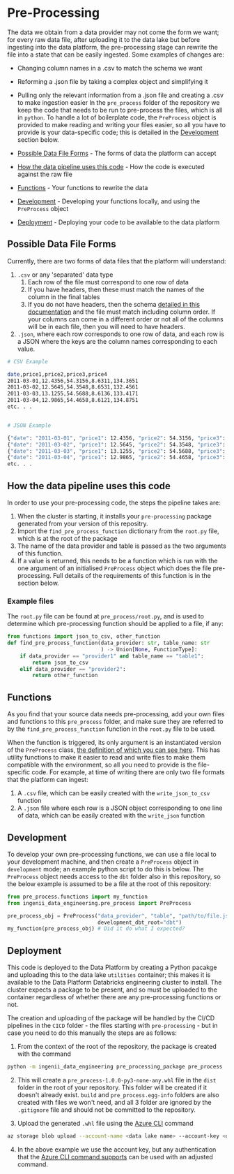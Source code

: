 # Pre-Processing

The data we obtain from a data provider may not come the form we want; for every raw data file, after uploading it to the data lake but before ingesting into the data platform, the pre-processing stage can rewrite the file into a state that can be easily ingested. Some examples of changes are:
 - Changing column names in a .csv to match the schema we want
 - Reforming a .json file by taking a complex object and simplifying it
 - Pulling only the relevant information from a .json file and creating a .csv to make ingestion easier
In the `pre_process` folder of the repository we keep the code that needs to be run to pre-process the files, which is all in `python`. To handle a lot of boilerplate code, the `PreProcess` object is provided to make reading and writing your files easier, so all you have to provide is your data-specific code; this is detailed in the [Development](#development) section below.

- [Possible Data File Forms](#possible-data-file-forms) - The forms of data the platform can accept
- [How the data pipeline uses this code](#how-the-data-pipeline-uses-this-code) - How the code is executed against the raw file
- [Functions](#functions) - Your functions to rewrite the data
- [Development](#development) - Developing your functions locally, and using the `PreProcess` object
- [Deployment](#deployment) - Deploying your code to be available to the data platform

## Possible Data File Forms

Currently, there are two forms of data files that the platform will understand:

1. `.csv` or any 'separated' data type
    1. Each row of the file must correspond to one row of data
    1. If you have headers, then these must match the names of the column in the final tables
    1. If you do not have headers, then the schema [detailed in this documentation](understanding_and_ingesting_data.md) and the file must match including column order. If your columns can come in a different order or not all of the columns will be in each file, then you will need to have headers.
1. `.json`, where each row corresponds to one row of data, and each row is a JSON where the keys are the column names corresponding to each value.

```bash
# CSV Example

date,price1,price2,price3,price4
2011-03-01,12.4356,54.3156,8.6311,134.3651
2011-03-02,12.5645,54.3548,8.6531,132.4561
2011-03-03,13.1255,54.5688,8.6136,133.4171
2011-03-04,12.9865,54.4658,8.6121,134.8751
etc. . .


# JSON Example

{"date": "2011-03-01", "price1": 12.4356, "price2": 54.3156, "price3": 8.6311, "price4": 134.3651}
{"date": "2011-03-02", "price1": 12.5645, "price2": 54.3548, "price3": 8.6531, "price4": 132.4561}
{"date": "2011-03-03", "price1": 13.1255, "price2": 54.5688, "price3": 8.6136, "price4": 133.4171}
{"date": "2011-03-04", "price1": 12.9865, "price2": 54.4658, "price3": 8.6121, "price4": 134.8751}
etc. . . 

```

## How the data pipeline uses this code

In order to use your pre-processing code, the steps the pipeline takes are:
1. When the cluster is starting, it installs your `pre-processing` package generated from your version of this repositry.
1. Import the `find_pre_process_function` dictionary from the `root.py` file, which is at the root of the package
1. The name of the data provider and table is passed as the two arguments of this function.
1. If a value is returned, this needs to be a function which is run with the one argument of an initialised `PreProcess` object which does the file pre-processing. Full details of the requirements of this function is in the section below.

### Example files

The `root.py` file can be found at `pre_process/root.py`, and is used to determine which pre-processing function should be applied to a file, if any:
```python
from functions import json_to_csv, other_function
def find_pre_process_function(data_provider: str, table_name: str
                              ) -> Union[None, FunctionType]:
    if data_provider == "provider1" and table_name == "table1":
        return json_to_csv
    elif data_provider == "provider2":
        return other_function
```

## Functions

As you find that your source data needs pre-processing, add your own files and functions to this `pre_process` folder, and make sure they are referred to by the `find_pre_process_function` function in the `root.py` file to be used.

When the function is triggered, its only argument is an instantiated version of the `PreProcess` class, [the definition of which you can see here](https://github.com/ingenii-solutions/azure-data-platform-data-engineering/blob/main/ingenii_data_engineering/pre_process.py). This has utility functions to make it easier to read and write files to make them compatible with the environment, so all you need to provide is the file-specific code. For example, at time of writing there are only two file formats that the platform can ingest:
1. A `.csv` file, which can be easily created with the `write_json_to_csv` function
1. A `.json` file where each row is a JSON object corresponding to one line of data, which can be easily created with the `write_json` function

## Development

To develop your own pre-processing functions, we can use a file local to your development machine, and then create a `PreProcess` object in `development` mode; an example python script to do this is below. The `PreProcess` object needs access to the `dbt` folder also in this repository, so the below example is assumed to be a file at the root of this repository: 

```python
from pre_process.functions import my_function
from ingenii_data_engineering.pre_process import PreProcess

pre_process_obj = PreProcess("data_provider", "table", "path/to/file.json",
                             development_dbt_root="dbt")
my_function(pre_process_obj) # Did it do what I expected?
```

## Deployment

This code is deployed to the Data Platform by creating a Python pacakge and uploading this to the data lake `utilities` container; this makes it is available to the Data Platform Databricks engineering cluster to install. The cluster expects a package to be present, and so must be uploaded to the container regardless of whether there are any pre-processing functions or not.

The creation and uploading of the package will be handled by the CI/CD pipelines in the `CICD` folder - the files starting with `pre-processing` - but in case you need to do this manually the steps are as follows:

1. From the context of the root of the repository, the package is created with the command
```bash 
python -m ingenii_data_engineering pre_processing_package pre_process
```
2. This will create a `pre_process-1.0.0-py3-none-any.whl` file in the `dist` folder in the root of your repository. This folder will be created if it doesn't already exist. `build` and `pre_process.egg-info` folders are also created with files we won't need, and all 3 folder are ignored by the `.gitignore` file and should not be committed to the repository.

3. Upload the generated `.whl` file using the [Azure CLI](https://docs.microsoft.com/en-us/cli/azure/storage/blob?view=azure-cli-latest#az_storage_blob_upload) command 
```bash
az storage blob upload --account-name <data lake name> --account-key <data lake account key> -f dist/pre_process-1.0.0-py3-none-any.whl -c utilities -n pre_process/pre_process-1.0.0-py3-none-any.whl
```
4. In the above example we use the account key, but any authentication that the [Azure CLI command supports](https://docs.microsoft.com/en-us/cli/azure/storage/blob?view=azure-cli-latest#az_storage_blob_upload) can be used with an adjusted command.
